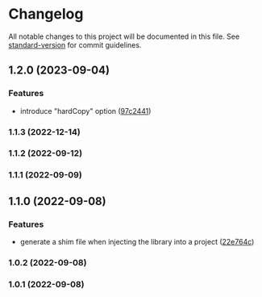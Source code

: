 # Changelog

All notable changes to this project will be documented in this file. See [standard-version](https://github.com/conventional-changelog/standard-version) for commit guidelines.

## 1.2.0 (2023-09-04)


### Features

* introduce "hardCopy" option ([97c2441](https://github.com/Neunerlei/dbg-global/commit/97c2441397edfadaf784add918e207a9f5286a67))

### 1.1.3 (2022-12-14)

### 1.1.2 (2022-09-12)

### 1.1.1 (2022-09-09)

## 1.1.0 (2022-09-08)


### Features

* generate a shim file when injecting the library into a project ([22e764c](https://github.com/Neunerlei/dbg-global/commit/22e764c817a15ce5ad333fe65cfb90fad9d0650a))

### 1.0.2 (2022-09-08)

### 1.0.1 (2022-09-08)
